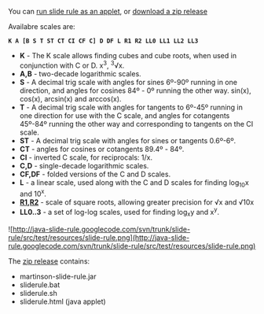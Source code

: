 You can [run slide rule as an applet](http://java-slide-rule.googlecode.com/svn/trunk/slide-rule/ant-build/sliderule.html), or [download a zip release](http://java-slide-rule.googlecode.com/svn/trunk/slide-rule/ant-build/sliderule.zip)





Availabre scales are:

**`K A [B S T ST CT CI CF C] D DF L R1 R2 LL0 LL1 LL2 LL3`**


  * **K** - The K scale allows finding cubes and cube roots, when used in conjunction with C or D. x<sup>3</sup>, <sup>3</sup>√x.
  * **A,B** - two-decade logarithmic scales.
  * **S** - A decimal trig scale with angles for sines 6º-90º running in one direction, and angles for cosines 84º - 0º running the other way. sin(x), cos(x), arcsin(x) and arccos(x).
  * **T** - A decimal trig scale with angles for tangents to 6º-45º running in one direction for use with the C scale, and angles for cotangents 45º-84º running the other way and corresponding to tangents on the CI scale.
  * **ST** - A decimal trig scale with angles for sines or tangents 0.6º-6º.
  * **CT** - angles for cosines or cotangents 89.4º - 84º.
  * **CI** - inverted C scale, for reciprocals: 1/x.
  * **C,D** - single-decade logarithmic scales.
  * **CF,DF** - folded versions of the C and D scales.
  * **L** - a linear scale, used along with the C and D scales for finding log<sub>10</sub>x and 10<sup>x</sup>.
  * **[R1](https://code.google.com/p/java-slide-rule/source/detail?r=1),[R2](https://code.google.com/p/java-slide-rule/source/detail?r=2)** - scale of square roots, allowing greater precision for √x and √10x
  * **LL0..3** - a set of log-log scales, used for finding log<sub>x</sub>y and x<sup>y</sup>.





![http://java-slide-rule.googlecode.com/svn/trunk/slide-rule/src/test/resources/slide-rule.png](http://java-slide-rule.googlecode.com/svn/trunk/slide-rule/src/test/resources/slide-rule.png)





The [zip release](http://java-slide-rule.googlecode.com/svn/trunk/slide-rule/ant-build/sliderule.zip) contains:

  * martinson-slide-rule.jar
  * sliderule.bat
  * sliderule.sh
  * sliderule.html (java applet)